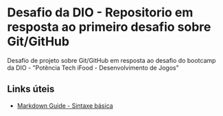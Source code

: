 # Desafio da DIO - Repositorio em resposta ao primeiro desafio sobre Git/GitHub

Desafio de projeto sobre Git/GitHub em resposta ao desafio do bootcamp da DIO - "Potência Tech iFood - Desenvolvimento de Jogos"

## Links úteis

- [Markdown Guide - Sintaxe básica](https://www.markdownguide.org/)
